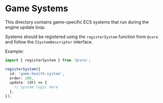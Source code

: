# Game Systems

This directory contains game-specific ECS systems that run during the engine update loop.

Systems should be registered using the `registerSystem` function from `@core` and follow the `ISystemDescriptor` interface.

Example:

```ts
import { registerSystem } from '@core';

registerSystem({
  id: 'game.health-system',
  order: 200,
  update: (dt) => {
    // System logic here
  },
});
```
